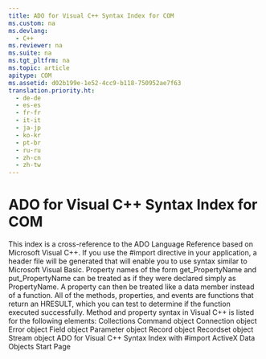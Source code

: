 ```yaml
---
title: ADO for Visual C++ Syntax Index for COM
ms.custom: na
ms.devlang: 
  - C++
ms.reviewer: na
ms.suite: na
ms.tgt_pltfrm: na
ms.topic: article
apitype: COM
ms.assetid: d02b199e-1e52-4cc9-b118-750952ae7f63
translation.priority.ht: 
  - de-de
  - es-es
  - fr-fr
  - it-it
  - ja-jp
  - ko-kr
  - pt-br
  - ru-ru
  - zh-cn
  - zh-tw
---
```

# ADO for Visual C++ Syntax Index for COM
<?xml version="1.0" encoding="utf-8"?>
<developerReferenceWithoutSyntaxDocument xmlns="http://ddue.schemas.microsoft.com/authoring/2003/5" xmlns:xlink="http://www.w3.org/1999/xlink" xmlns:xsi="http://www.w3.org/2001/XMLSchema-instance" xsi:schemaLocation="http://ddue.schemas.microsoft.com/authoring/2003/5 http://dduestorage.blob.core.windows.net/ddueschema/developer.xsd">
  <introduction>
    <para>This index is a cross-reference to the ADO Language Reference based on Microsoft Visual C++.</para>
    <para>If you use the <legacyBold>#import</legacyBold> directive in your application, a header file will be generated that will enable you to use syntax similar to Microsoft Visual Basic. Property names of the form <legacyBold>get_</legacyBold><legacyItalic>PropertyName</legacyItalic> and <legacyBold>put_</legacyBold><legacyItalic>PropertyName</legacyItalic> can be treated as if they were declared simply as <legacyItalic>PropertyName</legacyItalic>. A property can then be treated like a data member instead of a function.</para>
    <para>All of the methods, properties, and events are functions that return an <legacyBold>HRESULT</legacyBold>, which you can test to determine if the function executed successfully.</para>
    <para>Method and property syntax in Visual C++ is listed for the following elements:  </para>
    <list class="bullet">
      <listItem>
        <para>             <legacyLink xlink:href="6a0109a0-f2d9-4f7c-8e1e-42763f9acaea">Collections</legacyLink>           </para>
      </listItem>
      <listItem>
        <para>             <legacyLink xlink:href="cf12cbd1-25f7-4bb5-aa94-0fe823b3b6d6">Command object</legacyLink>           </para>
      </listItem>
      <listItem>
        <para>             <legacyLink xlink:href="cb5e1e15-c5b4-44ab-892f-bf1ae601d0a5">Connection object</legacyLink>           </para>
      </listItem>
      <listItem>
        <para>             <legacyLink xlink:href="1c3fafe1-8bcc-4c04-b8d1-f5ffebac00dd">Error object</legacyLink>           </para>
      </listItem>
      <listItem>
        <para>             <legacyLink xlink:href="04631b08-3937-440b-ac09-cd166f239908">Field object</legacyLink>           </para>
      </listItem>
      <listItem>
        <para>             <legacyLink xlink:href="74801dc1-cf0f-4a6e-960b-5990fe55e30d">Parameter object</legacyLink>           </para>
      </listItem>
      <listItem>
        <para>             <legacyLink xlink:href="c4ce8532-a4d8-4f74-9488-9389b6695958">Record object</legacyLink>           </para>
      </listItem>
      <listItem>
        <para>             <legacyLink xlink:href="affc847c-a533-4c8a-bdff-3682fdb5df5f">Recordset object</legacyLink>           </para>
      </listItem>
      <listItem>
        <para>             <legacyLink xlink:href="dddcceef-9296-4fb3-8eca-94b17d0148de">Stream object</legacyLink>           </para>
      </listItem>
    </list>
  </introduction>
  <relatedTopics>
<link xlink:href="5930ccd2-5bab-448a-b0bf-773b8a83e87c">ADO for Visual C++ Syntax Index with #import</link>
<link xlink:href="2fa6237b-44b8-4b6c-9952-5acd80a54e20">ActiveX Data Objects Start Page</link>
</relatedTopics>
</developerReferenceWithoutSyntaxDocument>